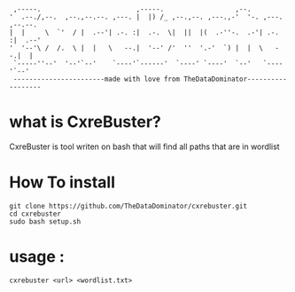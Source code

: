 ```                                                                         
 ,-----.                        ,-----.                  ,--.                 
'  .--./,--.  ,--.,--.--. ,---. |  |) /_ ,--.,--. ,---.,-'  '-. ,---. ,--.--. 
|  |     \  `'  / |  .--'| .-. :|  .-.  \|  ||  |(  .-''-.  .-'| .-. :|  .--' 
'  '--'\ /  /.  \ |  |   \   --.|  '--' /'  ''  '.-'  `) |  |  \   --.|  |    
 `-----''--'  '--'`--'    `----'`------'  `----' `----'  `--'   `----'`--'        
 -----------------------made with love from TheDataDominator------------------
 ```
 # what is CxreBuster?
CxreBuster is tool writen on bash that will find all paths that are in wordlist 
 # How To install
 
``` 
git clone https://github.com/TheDataDominator/cxrebuster.git
cd cxrebuster
sudo bash setup.sh
```

# usage :

```
cxrebuster <url> <wordlist.txt>     
```
